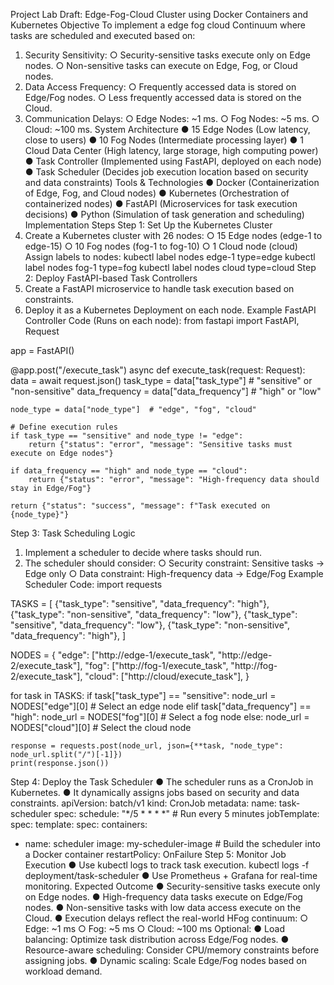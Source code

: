 Project Lab Draft: Edge-Fog-Cloud Cluster using Docker 
Containers and Kubernetes 
Objective 
To implement a edge fog cloud Continuum where tasks are scheduled and executed based 
on: 
1. Security Sensitivity: 
○ Security-sensitive tasks execute only on Edge nodes. 
○ Non-sensitive tasks can execute on Edge, Fog, or Cloud nodes. 
2. Data Access Frequency: 
○ Frequently accessed data is stored on Edge/Fog nodes. 
○ Less frequently accessed data is stored on the Cloud. 
3. Communication Delays: 
○ Edge Nodes: ~1 ms. 
○ Fog Nodes: ~5 ms. 
○ Cloud: ~100 ms. 
System Architecture 
● 15 Edge Nodes (Low latency, close to users) 
● 10 Fog Nodes (Intermediate processing layer) 
● 1 Cloud Data Center (High latency, large storage, high computing power) 
● Task Controller (Implemented using FastAPI, deployed on each node) 
● Task Scheduler (Decides job execution location based on security and data constraints) 
Tools & Technologies 
● Docker (Containerization of Edge, Fog, and Cloud nodes) 
● Kubernetes (Orchestration of containerized nodes) 
● FastAPI (Microservices for task execution decisions) 
● Python (Simulation of task generation and scheduling) 
Implementation Steps 
Step 1: Set Up the Kubernetes Cluster 
1. Create a Kubernetes cluster with 26 nodes: 
○ 15 Edge nodes (edge-1 to edge-15) 
○ 10 Fog nodes (fog-1 to fog-10) 
○ 1 Cloud node (cloud) 
Assign labels to nodes: 
 kubectl label nodes edge-1 type=edge 
kubectl label nodes fog-1 type=fog 
kubectl label nodes cloud type=cloud 
Step 2: Deploy FastAPI-based Task Controllers 
1. Create a FastAPI microservice to handle task execution based on constraints. 
2. Deploy it as a Kubernetes Deployment on each node. 
Example FastAPI Controller Code (Runs on each node): 
from fastapi import FastAPI, Request 
 
app = FastAPI() 
 
@app.post("/execute_task") 
async def execute_task(request: Request): 
    data = await request.json() 
    task_type = data["task_type"]  # "sensitive" or "non-sensitive" 
    data_frequency = data["data_frequency"]  # "high" or "low" 
 
    node_type = data["node_type"]  # "edge", "fog", "cloud" 
 
    # Define execution rules 
    if task_type == "sensitive" and node_type != "edge": 
        return {"status": "error", "message": "Sensitive tasks must execute on Edge nodes"} 
 
    if data_frequency == "high" and node_type == "cloud": 
        return {"status": "error", "message": "High-frequency data should stay in Edge/Fog"} 
 
    return {"status": "success", "message": f"Task executed on {node_type}"} 
 
Step 3: Task Scheduling Logic 
1. Implement a scheduler to decide where tasks should run. 
2. The scheduler should consider: 
○ Security constraint: Sensitive tasks → Edge only 
○ Data constraint: High-frequency data → Edge/Fog 
Example Scheduler Code: 
import requests 
 
TASKS = [ 
    {"task_type": "sensitive", "data_frequency": "high"}, 
    {"task_type": "non-sensitive", "data_frequency": "low"}, 
    {"task_type": "sensitive", "data_frequency": "low"}, 
    {"task_type": "non-sensitive", "data_frequency": "high"}, 
] 
 
NODES = { 
    "edge": ["http://edge-1/execute_task", "http://edge-2/execute_task"], 
    "fog": ["http://fog-1/execute_task", "http://fog-2/execute_task"], 
    "cloud": ["http://cloud/execute_task"], 
} 
 
for task in TASKS: 
    if task["task_type"] == "sensitive": 
        node_url = NODES["edge"][0]  # Select an edge node 
    elif task["data_frequency"] == "high": 
        node_url = NODES["fog"][0]  # Select a fog node 
    else: 
        node_url = NODES["cloud"][0]  # Select the cloud node 
 
    response = requests.post(node_url, json={**task, "node_type": node_url.split("/")[-1]}) 
    print(response.json()) 
 
Step 4: Deploy the Task Scheduler 
● The scheduler runs as a CronJob in Kubernetes. 
● It dynamically assigns jobs based on security and data constraints. 
apiVersion: batch/v1 
kind: CronJob 
metadata: 
  name: task-scheduler 
spec: 
  schedule: "*/5 * * * *"  # Run every 5 minutes 
  jobTemplate: 
    spec: 
      template: 
        spec: 
          containers: 
- name: scheduler 
image: my-scheduler-image  # Build the scheduler into a Docker container 
restartPolicy: OnFailure 
Step 5: Monitor Job Execution 
● Use kubectl logs to track task execution. 
kubectl logs -f deployment/task-scheduler 
● Use Prometheus + Grafana for real-time monitoring. 
Expected Outcome 
● Security-sensitive tasks execute only on Edge nodes. 
● High-frequency data tasks execute on Edge/Fog nodes. 
● Non-sensitive tasks with low data access execute on the Cloud. 
● Execution delays reflect the real-world HFog continuum: 
○ Edge: ~1 ms 
○ Fog: ~5 ms 
○ Cloud: ~100 ms 
Optional: 
● Load balancing: Optimize task distribution across Edge/Fog nodes. 
● Resource-aware scheduling: Consider CPU/memory constraints before assigning jobs. 
● Dynamic scaling: Scale Edge/Fog nodes based on workload demand.
